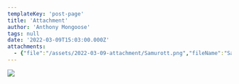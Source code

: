 ```yaml
---
templateKey: 'post-page'
title: 'Attachment'
author: 'Anthony Mongoose'
tags: null
date: '2022-03-09T15:03:00.000Z'
attachments:
  - {"file":"/assets/2022-03-09-attachment/Samurott.png","fileName":"Samurott"}
---
```

<html><head></head><body><div dir="ltr"><picture>
                <source srcset="/assets/2022-03-09-attachment/Samurott.png">
                <img src="/assets/2022-03-09-attachment/Samurott.png">
            </picture><br></div>
</body></html>